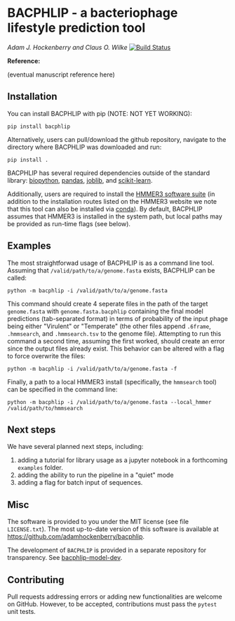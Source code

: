 # BACPHLIP - a bacteriophage lifestyle prediction tool

*Adam J. Hockenberry and Claus O. Wilke*
[![Build Status](https://travis-ci.com/adamhockenberry/bacphlip.svg?branch=master)](https://travis-ci.com/adamhockenberry/bacphlip)

**Reference:**

(eventual manuscript reference here)

## Installation

You can install BACPHLIP with pip (NOTE: NOT YET WORKING):
```
pip install bacphlip
```

Alternatively, users can pull/download the github repository, navigate to the directory where BACPHLIP was downloaded and run:
```
pip install .
```

BACPHLIP has several required dependencies outside of the standard library: [biopython](https://pypi.org/project/biopython/), [pandas](https://pypi.org/project/pandas/), [joblib](https://pypi.org/project/joblib/), and [scikit-learn](https://pypi.org/project/scikit-learn/).

Additionally, users are required to install the [HMMER3 software suite](http://hmmer.org/) (in addition to the installation routes listed on the HMMER3 website we note that this tool can also be installed via [conda](https://anaconda.org/bioconda/hmmer)). By default, BACPHLIP assumes that HMMER3 is installed in the system path, but local paths may be provided as run-time flags (see below). 

## Examples

The most straightforwad usage of BACPHLIP is as a command line tool. Assuming that `/valid/path/to/a/genome.fasta` exists, BACPHLIP can be called:
```
python -m bacphlip -i /valid/path/to/a/genome.fasta
```

This command should create 4 seperate files in the path of the target `genome.fasta` with `genome.fasta.bacphlip` containing the final model predictions (tab-separated format) in terms of probability of the input phage being either "Virulent" or "Temperate" (the other files append `.6frame`, `.hmmsearch`, and `.hmmsearch.tsv` to the genome file). Attempting to run this command a second time, assuming the first worked, should create an error since the output files already exist. This behavior can be altered with a flag to force overwrite the files:
```
python -m bacphlip -i /valid/path/to/a/genome.fasta -f 
```

Finally, a path to a local HMMER3 install (specifically, the `hmmsearch` tool) can be specified in the command line:
```
python -m bacphlip -i /valid/path/to/a/genome.fasta --local_hmmer /valid/path/to/hmmsearch
```


## Next steps

We have several planned next steps, including:
1. adding a tutorial for library usage as a jupyter notebook in a forthcoming `examples` folder. 
2. adding the ability to run the pipeline in a "quiet" mode
3. adding a flag for batch input of sequences. 

## Misc

The software is provided to you under the MIT license (see file `LICENSE.txt`).
The most up-to-date version of this software is available at
https://github.com/adamhockenberry/bacphlip.

The development of `BACPHLIP` is provided in a separate repository for transparency. See [bacphlip-model-dev](https://github.com/adamhockenberry/bacphlip-model-dev).

## Contributing

Pull requests addressing errors or adding new functionalities are welcome on GitHub. However, to be accepted, contributions must pass the `pytest` unit tests. 
